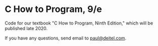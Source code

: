 # C How to Program, 9/e
Code for our textbook "C How to Program, Ninth Edition," which will be published late 2020.

If you have any questions, send email to paul@deitel.com.
